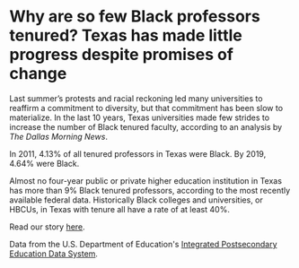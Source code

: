# Why are so few Black professors tenured? Texas has made little progress despite promises of change

Last summer’s protests and racial reckoning led many universities to reaffirm a commitment to diversity, but that commitment has been slow to materialize. In the last 10 years, Texas universities made few strides to increase the number of Black tenured faculty, according to an analysis by *The Dallas Morning News*.

In 2011, 4.13% of all tenured professors in Texas were Black. By 2019, 4.64% were Black.

Almost no four-year public or private higher education institution in Texas has more than 9% Black tenured professors, according to the most recently available federal data. Historically Black colleges and universities, or HBCUs, in Texas with tenure all have a rate of at least 40%.

Read our story [here](https://www.dallasnews.com/news/education/2021/07/15/why-are-so-few-black-professors-tenured-texas-has-made-little-progress-despite-promises-of-change/).

Data from the U.S. Department of Education's [Integrated Postsecondary Education Data System](https://nces.ed.gov/ipeds/use-the-data).
